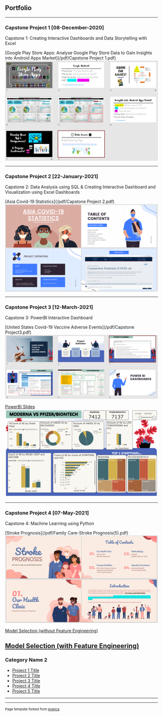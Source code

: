 ## Portfolio

---

### Capstone Project 1 [08-December-2020]

Capstone 1: Creating Interactive Dashboards and Data Storytelling with Excel

[Google Play Store Apps: 
Analyse Google Play Store Data to Gain Insights into Android Apps Market](/pdf/Capstone Project 1.pdf)
<img src="images/Capstone_Proj1_image.PNG"/>

---

### Capstone Project 2 [22-January-2021]

Capstone 2: Data Analysis using SQL & Creating Interactive Dashboard and Visualization using Excel Dashboards

[Asia Covid-19 Statistics](/pdf/Capstone Project 2.pdf)
<img src="images/Capstone Project2_image.PNG"/>

---

### Capstone Project 3 [12-March-2021]

Capstone 3: PowerBI Interactive Dashboard

[United States Covid-19 Vaccine Adverse Events](/pdf/Capstone Project3.pdf)
<img src="images/CapstoneProj3_ppt_image.PNG"/>

[PowerBI Slides](/pdf/CapstoneProj3_Draft5.pdf)
<img src="images/CapstoneProj3_image.PNG"/>

---

### Capstone Project 4 [07-May-2021]

Capstone 4: Machine Learning using Python

[Stroke Prognosis](/pdf/Family Care-Stroke Prognosis(5).pdf)
<img src="images/CapstoneProj4_image.PNG"/>

[Model Selection (without Feature Engineering)](/Model_Selection_Stroke_Prognosis_(w_o_feature_engineering).ipynb)

[Model Selection (with Feature Engineering)](/Model_Selection_Stroke_Prognosis_(feature_engineering).ipynb)
---

### Category Name 2

- [Project 1 Title](http://example.com/)
- [Project 2 Title](http://example.com/)
- [Project 3 Title](http://example.com/)
- [Project 4 Title](http://example.com/)
- [Project 5 Title](http://example.com/)

---




---
<p style="font-size:11px">Page template forked from <a href="https://github.com/evanca/quick-portfolio">evanca</a></p>
<!-- Remove above link if you don't want to attibute -->
